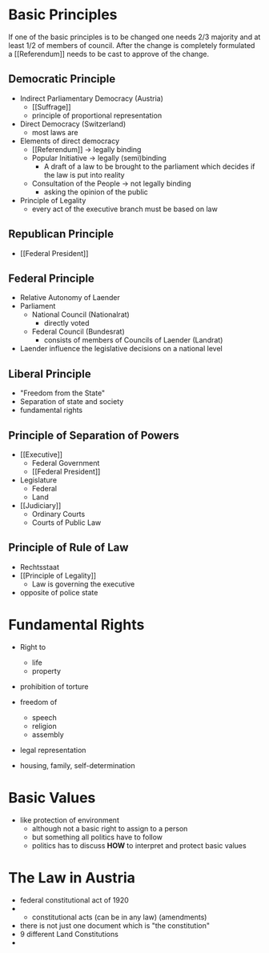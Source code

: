 # Basic Principles
If one of the basic principles is to be changed one needs 2/3 majority and at least 1/2 of members of council. After the change is completely formulated a [[Referendum]] needs to be cast to approve of the change. 
## Democratic Principle
- Indirect Parliamentary Democracy (Austria)
	- [[Suffrage]]
	- principle of proportional representation
- Direct Democracy (Switzerland)
	- most laws are 
- Elements of direct democracy
	- [[Referendum]] -> legally binding
	- Popular Initiative -> legally (semi)binding
		- A draft of a law to be brought to the parliament which decides if the law is put into reality
	- Consultation of the People -> not legally binding
		- asking the opinion of the public
- Principle of Legality
	- every act of the executive branch must be based on law
## Republican Principle
- [[Federal President]]
## Federal Principle
- Relative Autonomy of Laender
- Parliament
	- National Council (Nationalrat)
		- directly voted
	- Federal Council (Bundesrat)
		- consists of members of Councils of Laender (Landrat)
- Laender influence the legislative decisions on a national level 
## Liberal Principle
- "Freedom from the State"
- Separation of state and society
- fundamental rights
## Principle of Separation of Powers
- [[Executive]]
	- Federal Government
	- [[Federal President]]
- Legislature
	- Federal
	- Land
- [[Judiciary]]
	- Ordinary Courts
	- Courts of Public Law
## Principle of Rule of Law
- Rechtsstaat
- [[Principle of Legality]]
	- Law is governing the executive
- opposite of police state
# Fundamental Rights
- Right to 
	- life
	- property
- prohibition of torture
- freedom of
	- speech
	- religion
	- assembly
- legal representation

- housing, family, self-determination

# Basic Values
- like protection of environment
	- although not a basic right to assign to a person
	- but something all politics have to follow
	- politics has to discuss **HOW** to interpret and protect basic values

# The Law in Austria
- federal constitutional act of 1920
- + constitutional acts (can be in any law) (amendments)
- there is not just one document which is "the constitution"
- 9 different Land Constitutions
- 
